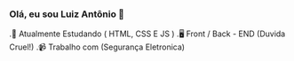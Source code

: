### Olá, eu sou Luiz Antônio 🤺

.📖 Atualmente Estudando ( HTML, CSS E JS )
.🖥️ Front / Back - END (Duvida Cruel!) 
.📹 Trabalho com (Segurança Eletronica)



